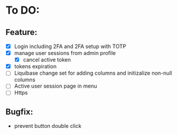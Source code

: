 # To DO:

## Feature:
* [x] Login including 2FA and 2FA setup with TOTP
* [x] manage user sessions from admin profile
  *  [x] cancel active token
* [x] tokens expiration
* [ ] Liquibase change set for adding columns and initizalize non-null columns
* [ ] Active user session page in menu
* [ ] Https

## Bugfix:

- prevent button double click
